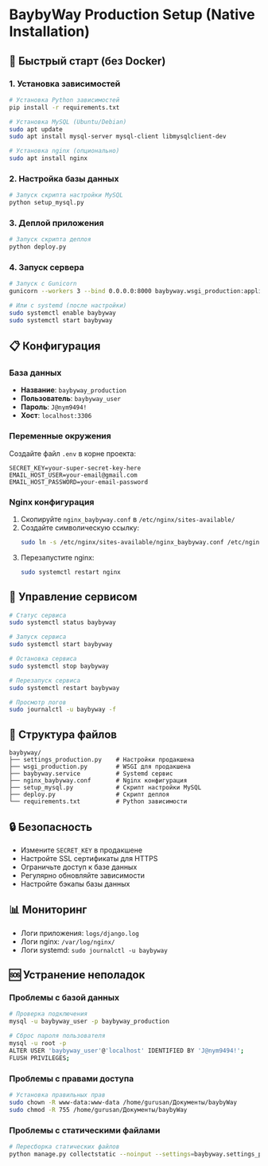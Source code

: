 # BaybyWay Production Setup (Native Installation)

## 🚀 Быстрый старт (без Docker)

### 1. Установка зависимостей

```bash
# Установка Python зависимостей
pip install -r requirements.txt

# Установка MySQL (Ubuntu/Debian)
sudo apt update
sudo apt install mysql-server mysql-client libmysqlclient-dev

# Установка nginx (опционально)
sudo apt install nginx
```

### 2. Настройка базы данных

```bash
# Запуск скрипта настройки MySQL
python setup_mysql.py
```

### 3. Деплой приложения

```bash
# Запуск скрипта деплоя
python deploy.py
```

### 4. Запуск сервера

```bash
# Запуск с Gunicorn
gunicorn --workers 3 --bind 0.0.0.0:8000 baybyway.wsgi_production:application

# Или с systemd (после настройки)
sudo systemctl enable baybyway
sudo systemctl start baybyway
```

## 📋 Конфигурация

### База данных
- **Название**: `baybyway_production`
- **Пользователь**: `baybyway_user`
- **Пароль**: `J@nym9494!`
- **Хост**: `localhost:3306`

### Переменные окружения

Создайте файл `.env` в корне проекта:

```env
SECRET_KEY=your-super-secret-key-here
EMAIL_HOST_USER=your-email@gmail.com
EMAIL_HOST_PASSWORD=your-email-password
```

### Nginx конфигурация

1. Скопируйте `nginx_baybyway.conf` в `/etc/nginx/sites-available/`
2. Создайте символическую ссылку:
   ```bash
   sudo ln -s /etc/nginx/sites-available/nginx_baybyway.conf /etc/nginx/sites-enabled/
   ```
3. Перезапустите nginx:
   ```bash
   sudo systemctl restart nginx
   ```

## 🔧 Управление сервисом

```bash
# Статус сервиса
sudo systemctl status baybyway

# Запуск сервиса
sudo systemctl start baybyway

# Остановка сервиса
sudo systemctl stop baybyway

# Перезапуск сервиса
sudo systemctl restart baybyway

# Просмотр логов
sudo journalctl -u baybyway -f
```

## 📁 Структура файлов

```
baybyway/
├── settings_production.py    # Настройки продакшена
├── wsgi_production.py        # WSGI для продакшена
├── baybyway.service          # Systemd сервис
├── nginx_baybyway.conf       # Nginx конфигурация
├── setup_mysql.py            # Скрипт настройки MySQL
├── deploy.py                 # Скрипт деплоя
└── requirements.txt          # Python зависимости
```

## 🔒 Безопасность

- Измените `SECRET_KEY` в продакшене
- Настройте SSL сертификаты для HTTPS
- Ограничьте доступ к базе данных
- Регулярно обновляйте зависимости
- Настройте бэкапы базы данных

## 📊 Мониторинг

- Логи приложения: `logs/django.log`
- Логи nginx: `/var/log/nginx/`
- Логи systemd: `sudo journalctl -u baybyway`

## 🆘 Устранение неполадок

### Проблемы с базой данных
```bash
# Проверка подключения
mysql -u baybyway_user -p baybyway_production

# Сброс пароля пользователя
mysql -u root -p
ALTER USER 'baybyway_user'@'localhost' IDENTIFIED BY 'J@nym9494!';
FLUSH PRIVILEGES;
```

### Проблемы с правами доступа
```bash
# Установка правильных прав
sudo chown -R www-data:www-data /home/gurusan/Документы/baybyWay
sudo chmod -R 755 /home/gurusan/Документы/baybyWay
```

### Проблемы с статическими файлами
```bash
# Пересборка статических файлов
python manage.py collectstatic --noinput --settings=baybyway.settings_production
```
